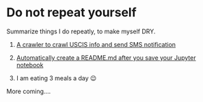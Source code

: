 # Do not repeat yourself

Summarize things I do repeatly, to make myself DRY. 

1. [A crawler to crawl USCIS info and send SMS notification](https://github.com/dylan-shao/serverless-lambda-crawler-uscis)

2. [Automatically create a README.md after you save your Jupyter notebook](https://github.com/dylan-shao/jupyter2README.md-auto-create-hook)

3. I am eating 3 meals a day :wink:

More coming....
